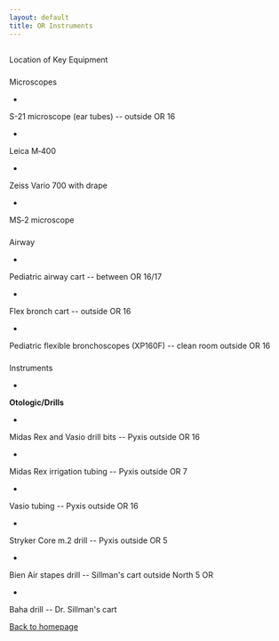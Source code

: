 ```yaml
---
layout: default
title: OR Instruments
---
```

## 
Location of Key Equipment


### 
Microscopes



- 
S-21 microscope (ear tubes) -- outside OR 16

- 
Leica M‑400

- 
Zeiss Vario 700 with drape

- 
MS‑2 microscope


### 
Airway



- 
Pediatric airway cart -- between OR 16/17

- 
Flex bronch cart -- outside OR 16

- 
Pediatric flexible bronchoscopes (XP160F) -- clean room outside OR 16


### 
Instruments



- 
**Otologic/Drills**

- 
Midas Rex and Vasio drill bits -- Pyxis outside OR 16

- 
Midas Rex irrigation tubing -- Pyxis outside OR 7

- 
Vasio tubing -- Pyxis outside OR 16

- 
Stryker Core m.2 drill -- Pyxis outside OR 5

- 
Bien Air stapes drill -- Sillman's cart outside North 5 OR

- 
Baha drill -- Dr. Sillman's cart





[Back to homepage](index.html)


